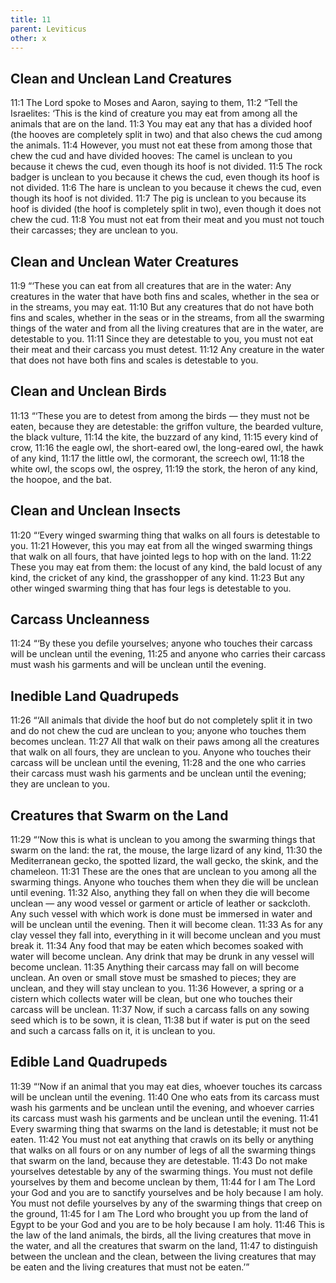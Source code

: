 ```yaml
---
title: 11
parent: Leviticus
other: x
---
```


## Clean and Unclean Land Creatures

<a name="11:1">11:1</a> The Lord spoke to Moses and Aaron, saying to them, <a name="11:2">11:2</a> “Tell the Israelites: ‘This is the kind of creature you may eat from among all the animals that are on the land. <a name="11:3">11:3</a> You may eat any that has a divided hoof (the hooves are completely split in two) and that also chews the cud among the animals. <a name="11:4">11:4</a> However, you must not eat these from among those that chew the cud and have divided hooves: The camel is unclean to you because it chews the cud, even though its hoof is not divided. <a name="11:5">11:5</a> The rock badger is unclean to you because it chews the cud, even though its hoof is not divided. <a name="11:6">11:6</a> The hare is unclean to you because it chews the cud, even though its hoof is not divided. <a name="11:7">11:7</a> The pig is unclean to you because its hoof is divided (the hoof is completely split in two), even though it does not chew the cud. <a name="11:8">11:8</a> You must not eat from their meat and you must not touch their carcasses; they are unclean to you.

## Clean and Unclean Water Creatures

<a name="11:9">11:9</a> “‘These you can eat from all creatures that are in the water: Any creatures in the water that have both fins and scales, whether in the sea or in the streams, you may eat. <a name="11:10">11:10</a> But any creatures that do not have both fins and scales, whether in the seas or in the streams, from all the swarming things of the water and from all the living creatures that are in the water, are detestable to you. <a name="11:11">11:11</a> Since they are detestable to you, you must not eat their meat and their carcass you must detest. <a name="11:12">11:12</a> Any creature in the water that does not have both fins and scales is detestable to you.

## Clean and Unclean Birds

<a name="11:13">11:13</a> “‘These you are to detest from among the birds — they must not be eaten, because they are detestable: the griffon vulture, the bearded vulture, the black vulture, <a name="11:14">11:14</a> the kite, the buzzard of any kind, <a name="11:15">11:15</a> every kind of crow, <a name="11:16">11:16</a> the eagle owl, the short-eared owl, the long-eared owl, the hawk of any kind, <a name="11:17">11:17</a> the little owl, the cormorant, the screech owl, <a name="11:18">11:18</a> the white owl, the scops owl, the osprey, <a name="11:19">11:19</a> the stork, the heron of any kind, the hoopoe, and the bat.

## Clean and Unclean Insects

<a name="11:20">11:20</a> “‘Every winged swarming thing that walks on all fours is detestable to you. <a name="11:21">11:21</a> However, this you may eat from all the winged swarming things that walk on all fours, that have jointed legs to hop with on the land. <a name="11:22">11:22</a> These you may eat from them: the locust of any kind, the bald locust of any kind, the cricket of any kind, the grasshopper of any kind. <a name="11:23">11:23</a> But any other winged swarming thing that has four legs is detestable to you.

## Carcass Uncleanness

<a name="11:24">11:24</a> “‘By these you defile yourselves; anyone who touches their carcass will be unclean until the evening, <a name="11:25">11:25</a> and anyone who carries their carcass must wash his garments and will be unclean until the evening.

## Inedible Land Quadrupeds

<a name="11:26">11:26</a> “‘All animals that divide the hoof but do not completely split it in two and do not chew the cud are unclean to you; anyone who touches them becomes unclean. <a name="11:27">11:27</a> All that walk on their paws among all the creatures that walk on all fours, they are unclean to you. Anyone who touches their carcass will be unclean until the evening, <a name="11:28">11:28</a> and the one who carries their carcass must wash his garments and be unclean until the evening; they are unclean to you.

## Creatures that Swarm on the Land

<a name="11:29">11:29</a> “‘Now this is what is unclean to you among the swarming things that swarm on the land: the rat, the mouse, the large lizard of any kind, <a name="11:30">11:30</a> the Mediterranean gecko, the spotted lizard, the wall gecko, the skink, and the chameleon. <a name="11:31">11:31</a> These are the ones that are unclean to you among all the swarming things. Anyone who touches them when they die will be unclean until evening. <a name="11:32">11:32</a> Also, anything they fall on when they die will become unclean — any wood vessel or garment or article of leather or sackcloth. Any such vessel with which work is done must be immersed in water and will be unclean until the evening. Then it will become clean. <a name="11:33">11:33</a> As for any clay vessel they fall into, everything in it will become unclean and you must break it. <a name="11:34">11:34</a> Any food that may be eaten which becomes soaked with water will become unclean. Any drink that may be drunk in any vessel will become unclean. <a name="11:35">11:35</a> Anything their carcass may fall on will become unclean. An oven or small stove must be smashed to pieces; they are unclean, and they will stay unclean to you. <a name="11:36">11:36</a> However, a spring or a cistern which collects water will be clean, but one who touches their carcass will be unclean. <a name="11:37">11:37</a> Now, if such a carcass falls on any sowing seed which is to be sown, it is clean, <a name="11:38">11:38</a> but if water is put on the seed and such a carcass falls on it, it is unclean to you.

## Edible Land Quadrupeds

<a name="11:39">11:39</a> “‘Now if an animal that you may eat dies, whoever touches its carcass will be unclean until the evening. <a name="11:40">11:40</a> One who eats from its carcass must wash his garments and be unclean until the evening, and whoever carries its carcass must wash his garments and be unclean until the evening. <a name="11:41">11:41</a> Every swarming thing that swarms on the land is detestable; it must not be eaten. <a name="11:42">11:42</a> You must not eat anything that crawls on its belly or anything that walks on all fours or on any number of legs of all the swarming things that swarm on the land, because they are detestable. <a name="11:43">11:43</a> Do not make yourselves detestable by any of the swarming things. You must not defile yourselves by them and become unclean by them, <a name="11:44">11:44</a> for I am The Lord your God and you are to sanctify yourselves and be holy because I am holy. You must not defile yourselves by any of the swarming things that creep on the ground, <a name="11:45">11:45</a> for I am The Lord who brought you up from the land of Egypt to be your God and you are to be holy because I am holy. <a name="11:46">11:46</a> This is the law of the land animals, the birds, all the living creatures that move in the water, and all the creatures that swarm on the land, <a name="11:47">11:47</a> to distinguish between the unclean and the clean, between the living creatures that may be eaten and the living creatures that must not be eaten.’”